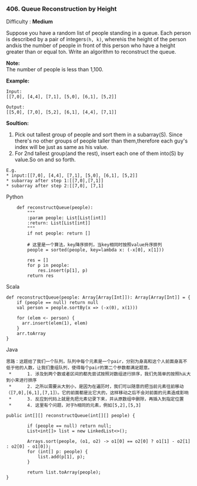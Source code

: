 ### 406. Queue Reconstruction by Height

Difficulty : **Medium**



Suppose you have a random list of people standing in a queue. Each person is described by a pair of integers`(h, k)`, where`h`is the height of the person and`k`is the number of people in front of this person who have a height greater than or equal to`h`. Write an algorithm to reconstruct the queue.

**Note:**  
The number of people is less than 1,100.

**Example:**

```
Input:
[[7,0], [4,4], [7,1], [5,0], [6,1], [5,2]]

Output:
[[5,0], [7,0], [5,2], [6,1], [4,4], [7,1]]
```

**Soultion:**

1. Pick out tallest group of people and sort them in a subarray\(S\). Since there's no other groups of people taller than them,therefore each guy's index will be just as same as his value.
2. For 2nd tallest group\(and the rest\), insert each one of them into\(S\) by value.So on and so forth.

```
E.g.
* input:[[7,0], [4,4], [7,1], [5,0], [6,1], [5,2]]
* subarray after step 1:[[7,0],[7,1]]
* subarray after step 2:[[7,0], [7,1]
```



Python

```
    def reconstructQueue(people):
        """
        :param people: List[List[int]] 
        :return: List[List[int]]
        """
        if not people: return []

        # 这里是一个算法，key降序排列，当key相同时按照value升序排列
        people = sorted(people, key=lambda x: (-x[0], x[1]))

        res = []
        for p in people:
            res.insert(p[1], p)
        return res
```

Scala

```
def reconstructQueue(people: Array[Array[Int]]): Array[Array[Int]] = {
    if (people == null) return null
    val person = people.sortBy(x => (-x(0), x(1)))

    for (elem <- person) {
      arr.insert(elem(1), elem)
    }
    arr.toArray
}
```

Java

```
思路：这题给了我们一个队列，队列中每个元素是一个pair，分别为身高和这个人前面身高不低于他的人数，让我们重组队列，使得每个pair的第二个参数都满足题意。
 *      1. 涉及到两个数或者区间的都先尝试按照对数组进行排序，我们先简单的按照h从大到小来进行排序
 *      2. 之所以需要从大到小，是因为在遍历时，我们可以随意的把当前元素往前移动（[7,0],[6,1],[7,1]）。它的前面都是比它大的，这样移动之后不会对前面的元素造成影响
 *      3. 反应到代码上就是先把元素记录下来，并从原数组中删除，再插入到指定位置
 *      4. 这里有个问题，对于h相同的元素，例如[5,2],[5,3]
 
public int[][] reconstructQueue(int[][] people) {

        if (people == null) return null;
        List<int[]> list = new LinkedList<>();

        Arrays.sort(people, (o1, o2) -> o1[0] == o2[0] ? o1[1] - o2[1] : o2[0] - o1[0]);
        for (int[] p: people) {
            list.add(p[1], p);
        }

        return list.toArray(people);
}
```



